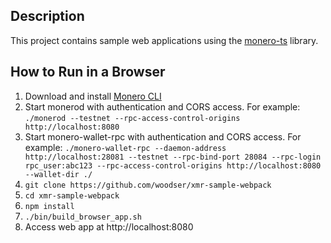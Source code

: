## Description

This project contains sample web applications using the [monero-ts](https://github.com/woodser/monero-ts) library.

## How to Run in a Browser

1. Download and install [Monero CLI](https://getmonero.org/downloads/)
2. Start monerod with authentication and CORS access.  For example: `./monerod --testnet --rpc-access-control-origins http://localhost:8080`
3. Start monero-wallet-rpc with authentication and CORS access.  For example: `./monero-wallet-rpc --daemon-address http://localhost:28081 --testnet --rpc-bind-port 28084 --rpc-login rpc_user:abc123 --rpc-access-control-origins http://localhost:8080 --wallet-dir ./`
4. `git clone https://github.com/woodser/xmr-sample-webpack`
5. `cd xmr-sample-webpack`
6. `npm install`
7. `./bin/build_browser_app.sh`
8. Access web app at http://localhost:8080